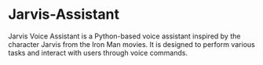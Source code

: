 # Jarvis-Assistant
Jarvis Voice Assistant is a Python-based voice assistant inspired by the character Jarvis from the Iron Man movies. It is designed to perform various tasks and interact with users through voice commands. 
